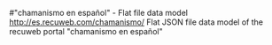 #"chamanismo en español" - Flat file data model
http://es.recuweb.com/chamanismo/
Flat JSON file data model of the recuweb portal "chamanismo en español"
